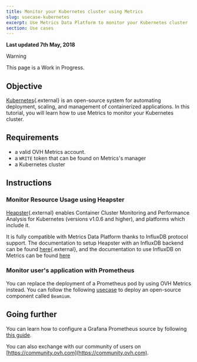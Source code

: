```yaml
---
title: Monitor your Kubernetes cluster using Metrics
slug: usecase-kubernetes
excerpt: Use Metrics Data Platform to monitor your Kubernetes cluster
section: Use cases
---
```

**Last updated 7th May, 2018**

> [!warning]
>
> This page is a Work in Progress.
>

## Objective

[Kubernetes](https://kubernetes.io/){.external} is an open-source system for automating deployment, scaling, and management of containerized applications. In this tutorial, you will learn how to use Metrics to monitor your Kubernetes cluster.

## Requirements

- a valid OVH Metrics account.
- a `WRITE` token that can be found on Metrics's manager
- a Kubernetes cluster

## Instructions

### Monitor Resource Usage using Heapster

[Heapster](https://github.com/kubernetes/heapster){.external} enables Container Cluster Monitoring and Performance Analysis for Kubernetes (versions v1.0.6 and higher), and platforms which include it.

It is fully compatible with Metrics Data Platform thanks to InfluxDB protocol support. The documentation to setup Heapster with an InfluxDB backend can be found [here](https://github.com/kubernetes/heapster/blob/master/docs/influxdb.md){.external}, and the documentation to use InfluxDB on Metrics can be found [here](../protocol-influxdb)

### Monitor user's application with Prometheus

You can replace the deployment of a Prometheus pod by using OVH Metrics instead. You can follow the following [usecase](../usecase-prometheus) to deploy an open-source component called `Beamium`.

## Going further

You can learn how to configure a Grafana Prometheus source by following [this guide](../start-grafana).

You can also exchange with our community of users on [https://community.ovh.com](https://community.ovh.com).